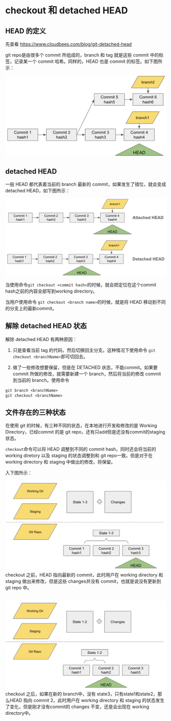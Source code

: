 # checkout 和 detached HEAD
## HEAD 的定义
先查看 https://www.cloudbees.com/blog/git-detached-head

git repo是由很多个 commit 所组成的，branch 和 tag 就是这些 commit 中的标签，记录某一个 commit 哈希。同样的，HEAD 也是 commit 的标签。如下图所示：

![alt text](./../../imgs/branch%20and%20HEAD.png "Title")


## detached HEAD
一般 HEAD 都代表着当前的 branch 最新的 commit，如果发生了错位，就会变成 detached HEAD，如下图所示：

![alt text](./../../imgs/Detached%20and%20attached.png "Title")

当使用命令`git checkout <commit hash>`的时候，就会把定位在这个commit hash之前的内容全部写到working directory。

当用户使用命令 `git checkout <branch name>`的时候，就是将 HEAD 移动到不同的分支上的最新commit。

## 解除 detached HEAD 状态
解除 detached HEAD 有两种原因：

1. 只是查看当前 tag 的代码，然后切换回主分支。这种情况下使用命令 `git checkout <branchName>`即可切回去。

2. 做了一些修改想要保留，但是在 DETACHED 状态，不能commit。如果要 commit 所做的修改，就需要新建一个 branch，然后将当前的修改 commit 到当前的 branch。使用命令
```
git branch <branchName>
git checkout <branchName>
```
## 文件存在的三种状态
在使用 git 的时候，有三种不同的状态，在本地进行开发和修改的是 Working Directory，已经commit 的是 git repo，还有只add但是还没有commit的staging状态。

`checkout`命令可以将 HEAD 调整到不同的 commit hash，同时还会将当前的working diretory 以及 staging 的状态调整到和 git repo一致。但是对于在 working directory 和 staging 中做出的修改，将保留。

入下图所示：

![alt text](./../../imgs/before-checkout.png "Title")
checkout 之前，HEAD 指向最新的 commit，此时用户在 working directory 和 staging 做出来修改，但是这些 changes并没有 commit，也就是说没有更新到 git repo 中。<br/><br/>

![alt text](./../../imgs/after-checkout.png "Title")
checkout 之后，如果在新的 branch中，没有 state3，只有state1和state2，那么HEAD 指向 commit 2，此时用户在 working directory 和 staging 的状态发生了变化，但是刚才没有commit的 changes 不变，还是会出现在 working directory中。